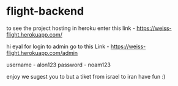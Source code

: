 # flight-backend
to see the project hosting in heroku enter this link - https://weiss-flight.herokuapp.com/

hi eyal for login to admin go to this Link - https://weiss-flight.herokuapp.com/admin

username - alon123
password - noam123 


enjoy we sugest you to but a tiket from israel to iran have fun :)

